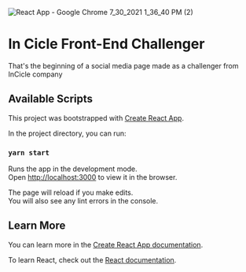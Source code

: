 ![React App - Google Chrome 7_30_2021 1_36_40 PM (2)](https://user-images.githubusercontent.com/50464472/127684653-7cb31394-9fa2-4bf2-a5d7-35d28f0ca8d4.png)
# In Cicle Front-End Challenger

That's the beginning of a social media page made as a challenger from InCicle company


## Available Scripts

This project was bootstrapped with [Create React App](https://github.com/facebook/create-react-app).

In the project directory, you can run:

### `yarn start`

Runs the app in the development mode.\
Open [http://localhost:3000](http://localhost:3000) to view it in the browser.

The page will reload if you make edits.\
You will also see any lint errors in the console.



## Learn More

You can learn more in the [Create React App documentation](https://facebook.github.io/create-react-app/docs/getting-started).

To learn React, check out the [React documentation](https://reactjs.org/).
